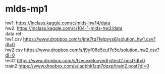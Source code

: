 # mlds-mp1

hw1: https://inclass.kaggle.com/c/mlds-hw14/data <br>
hw2: https://inclass.kaggle.com/c/104-1-mlds-hw2/data <br>
data ref:<br>
hw1.csv https://www.dropbox.com/s/jmr7tq7felpvvs6/solution_hw1.csv?dl=0 <br>
hw2.csv https://www.dropbox.com/s/j9yf06e5cuf7c5c/solution_hw2.csv?dl=0 <br>
test2   https://www.dropbox.com/s/tzvcvxelouyedty/test2.post?dl=0 <br>
train2  https://www.dropbox.com/s/lagbhk1zqt7dqxp/train2.post?dl=0 <br>
